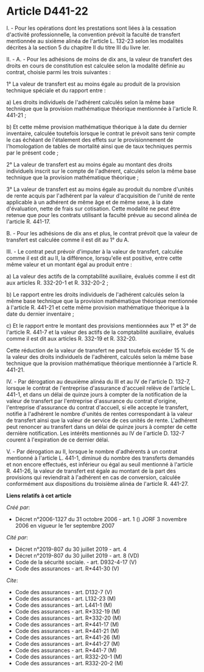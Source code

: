 # Article D441-22

I. - Pour les opérations dont les prestations sont liées à la cessation d'activité professionnelle, la convention prévoit la
faculté de transfert mentionnée au sixième alinéa de l'article L. 132-23 selon les modalités décrites à la section 5 du
chapitre II du titre III du livre Ier.

II. - A. - Pour les adhésions de moins de dix ans, la valeur de transfert des droits en cours de constitution est calculée
selon la modalité définie au contrat, choisie parmi les trois suivantes :

1° La valeur de transfert est au moins égale au produit de la provision technique spéciale et du rapport entre :

a) Les droits individuels de l'adhérent calculés selon la même base technique que la provision mathématique théorique
mentionnée à l'article R. 441-21 ;

b) Et cette même provision mathématique théorique à la date du dernier inventaire, calculée toutefois lorsque le contrat le
prévoit sans tenir compte le cas échéant de l'étalement des effets sur le provisionnement de l'homologation de tables de
mortalité ainsi que de taux techniques permis par le présent code ;

2° La valeur de transfert est au moins égale au montant des droits individuels inscrit sur le compte de l'adhérent, calculés
selon la même base technique que la provision mathématique théorique ;

3° La valeur de transfert est au moins égale au produit du nombre d'unités de rente acquis par l'adhérent par la valeur
d'acquisition de l'unité de rente applicable à un adhérent de même âge et de même sexe, à la date d'évaluation, nette de
frais sur cotisation. Cette modalité ne peut être retenue que pour les contrats utilisant la faculté prévue au second alinéa
de l'article R. 441-17.

B. - Pour les adhésions de dix ans et plus, le contrat prévoit que la valeur de transfert est calculée comme il est dit au 1°
du A.

III. - Le contrat peut prévoir d'imputer à la valeur de transfert, calculée comme il est dit au II, la différence,
lorsqu'elle est positive, entre cette même valeur et un montant égal au produit entre :

a) La valeur des actifs de la comptabilité auxiliaire, évalués comme il est dit aux articles R. 332-20-1 et R. 332-20-2 ;

b) Le rapport entre les droits individuels de l'adhérent calculés selon la même base technique que la provision mathématique
théorique mentionnée à l'article R. 441-21 et cette même provision mathématique théorique à la date du dernier inventaire ;

c) Et le rapport entre le montant des provisions mentionnées aux 1° et 3° de l'article R. 441-7 et la valeur des actifs de la
comptabilité auxiliaire, évalués comme il est dit aux articles R. 332-19 et R. 332-20.

Cette réduction de la valeur de transfert ne peut toutefois excéder 15 % de la valeur des droits individuels de l'adhérent,
calculés selon la même base technique que la provision mathématique théorique mentionnée à l'article R. 441-21.

IV. - Par dérogation au deuxième alinéa du III et au IV de l'article D. 132-7, lorsque le contrat de l'entreprise d'assurance
d'accueil relève de l'article L. 441-1, et dans un délai de quinze jours à compter de la notification de la valeur de
transfert par l'entreprise d'assurance du contrat d'origine, l'entreprise d'assurance du contrat d'accueil, si elle accepte
le transfert, notifie à l'adhérent le nombre d'unités de rentes correspondant à la valeur de transfert ainsi que la valeur de
service de ces unités de rente. L'adhérent peut renoncer au transfert dans un délai de quinze jours à compter de cette
dernière notification. Les intérêts mentionnés au IV de l'article D. 132-7 courent à l'expiration de ce dernier délai.

V. - Par dérogation au II, lorsque le nombre d'adhérents à un contrat mentionné à l'article L. 441-1, diminué du nombre des
transferts demandés et non encore effectués, est inférieur ou égal au seuil mentionné à l'article R. 441-26, la valeur de
transfert est égale au montant de la part des provisions qui reviendrait à l'adhérent en cas de conversion, calculée
conformément aux dispositions du troisième alinéa de l'article R. 441-27.

**Liens relatifs à cet article**

_Créé par_:

  - Décret n°2006-1327 du 31 octobre 2006 - art. 1 () JORF 3 novembre 2006 en vigueur le 1er septembre 2007

_Cité par_:

  - Décret n°2019-807 du 30 juillet 2019 - art. 4
  - Décret n°2019-807 du 30 juillet 2019 - art. 8 (VD)
  - Code de la sécurité sociale. - art. D932-4-17 (V)
  - Code des assurances - art. R*441-30 (V)

_Cite_:

  - Code des assurances - art. D132-7 (V)
  - Code des assurances - art. L132-23 (M)
  - Code des assurances - art. L441-1 (M)
  - Code des assurances - art. R*332-19 (M)
  - Code des assurances - art. R*332-20 (M)
  - Code des assurances - art. R*441-17 (M)
  - Code des assurances - art. R*441-21 (M)
  - Code des assurances - art. R*441-26 (M)
  - Code des assurances - art. R*441-27 (M)
  - Code des assurances - art. R*441-7 (M)
  - Code des assurances - art. R332-20-1 (M)
  - Code des assurances - art. R332-20-2 (M)

